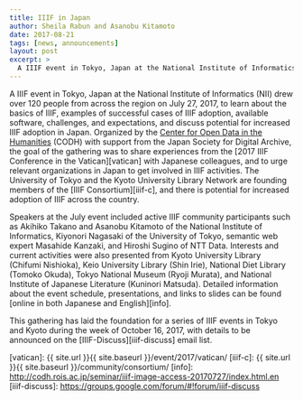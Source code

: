 ```yaml
---
title: IIIF in Japan
author: Sheila Rabun and Asanobu Kitamoto
date: 2017-08-21
tags: [news, announcements]
layout: post
excerpt: >
  A IIIF event in Tokyo, Japan at the National Institute of Informatics (NII) drew over 120 people from across the region on July 27, 2017, to learn about the basics of IIIF, examples of successful cases of IIIF adoption, available software, challenges, and expectations, and discuss potential for increased IIIF adoption in Japan.
---
```


A IIIF event in Tokyo, Japan at the National Institute of Informatics (NII) drew over 120 people from across the region on July 27, 2017, to learn about the basics of IIIF, examples of successful cases of IIIF adoption, available software, challenges, and expectations, and discuss potential for increased IIIF adoption in Japan. Organized by the [Center for Open Data in the Humanities][codh] (CODH) with support from the Japan Society for Digital Archive, the goal of the gathering was to share experiences from the [2017 IIIF Conference in the Vatican][vatican] with Japanese colleagues, and to urge relevant organizations in Japan to get involved in IIIF activities. The University of Tokyo and the Kyoto University Library Network are founding members of the [IIIF Consortium][iiif-c], and there is potential for increased adoption of IIIF across the country.

Speakers at the July event included active IIIF community participants such as Akihiko Takano and Asanobu Kitamoto of the National Institute of Informatics, Kiyonori Nagasaki of the University of Tokyo, semantic web expert Masahide Kanzaki, and Hiroshi Sugino of NTT Data. Interests and current activities were also presented from Kyoto University Library (Chifumi Nishioka), Keio University Library (Shin Irie), National Diet Library (Tomoko Okuda), Tokyo National Museum (Ryoji Murata), and National Institute of Japanese Literature (Kuninori Matsuda). Detailed information about the event schedule, presentations, and links to slides can be found [online in both Japanese and English][info].

This gathering has laid the foundation for a series of IIIF events in Tokyo and Kyoto during the week of October 16, 2017, with details to be announced on the [IIIF-Discuss][iiif-discuss] email list.

[codh]: http://codh.rois.ac.jp/
[vatican]: {{ site.url }}{{ site.baseurl }}/event/2017/vatican/
[iiif-c]: {{ site.url }}{{ site.baseurl }}/community/consortium/
[info]: http://codh.rois.ac.jp/seminar/iiif-image-access-20170727/index.html.en
[iiif-discuss]: https://groups.google.com/forum/#!forum/iiif-discuss
